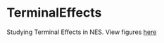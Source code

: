 # TerminalEffects
Studying Terminal Effects in NES. View figures [here](paper/TerminalEffects.html)
